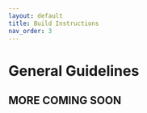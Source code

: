 ```yaml
---
layout: default
title: Build Instructions
nav_order: 3
---
```



# General Guidelines

## MORE COMING SOON